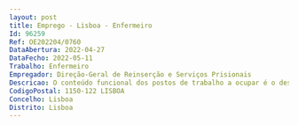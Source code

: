 ```yaml
--- 
layout: post
title: Emprego - Lisboa - Enfermeiro
Id: 96259
Ref: OE202204/0760
DataAbertura: 2022-04-27
DataFecho: 2022-05-11
Trabalho: Enfermeiro
Empregador: Direção-Geral de Reinserção e Serviços Prisionais
Descricao: O conteúdo funcional dos postos de trabalho a ocupar é o descrito no artigo 9.º do Decreto Lei n.º 248 2009, de 22 de setembro, na redação dada pelo Decreto Lei n.º 71 2019, de 27 de maio.
CodigoPostal: 1150-122 LISBOA
Concelho: Lisboa
Distrito: Lisboa
--- 
```


